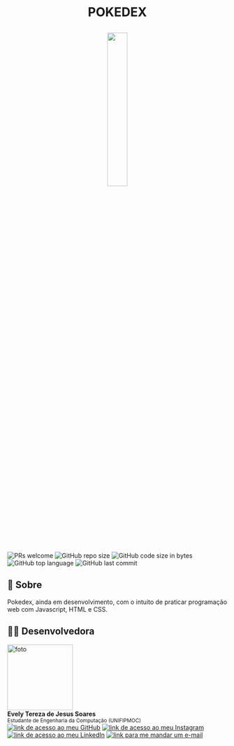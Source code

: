 <div id="top"></div>
<h1 align='center' >POKEDEX</h1>
<h2 align="center" >
    <img src='https://4.bp.blogspot.com/-UYJjvmDemn0/WT3ov0R6cpI/AAAAAAAAvgE/frFGuJ4p4Ac7umWkdZZF5qTbnKdReWP2wCLcB/s1600/landscape-1456483171-pokemon2.jpg' 
    width="30%">
</h2>
<div>
  <img src="https://img.shields.io/static/v1?label=PRs&message=welcome&color=F967BC&style=plastic&logo=" alt="PRs welcome" />
  <img alt="GitHub repo size" src="https://img.shields.io/github/repo-size/evelyt/pokedex?color=181717&logo=github&style=plastic&logoColor=181717">
  <img alt="GitHub code size in bytes" src="https://img.shields.io/github/languages/code-size/evelyt/pokedex?logo=github&style=plastic&color=181717&logoColor=181717">
  <img alt="GitHub top language" src="https://img.shields.io/github/languages/top/evelyt/pokedex?color=dd571c&logo=html5&style=plastic">
  <img alt="GitHub last commit" src="https://img.shields.io/github/last-commit/evelyt/pokedex?color=181717&logoColor=181717&logo=github&style=plastic">
  </div>

## :pushpin: Sobre
Pokedex, ainda em desenvolvimento, com o intuito de praticar programação web com Javascript, HTML e CSS.

## :woman_technologist: Desenvolvedora

<img src="https://avatars.githubusercontent.com/u/86385188?v=4" width="150px" alt="foto"/>
</br>
<strong>Evely Tereza de Jesus Soares</strong>
</br>
<sup>Estudante de Engenharia da Computação (UNIFIPMOC)</sup>
</br>
<a href="https://github.com/evelyt"><img src="https://img.shields.io/static/v1?label&message=evelyt&color=181717&style=plastic&logo=github" alt="link de acesso ao meu GitHub" /></a>
<a href="https://www.instagram.com/tereza.evely/"><img src="https://img.shields.io/static/v1?label&message=tereza.evely&color=whitesmoke&style=plastic&logo=instagram" alt="link de acesso ao meu Instagram" /></a>
<a href="https://www.linkedin.com/in/evely-tereza-518a18215/"><img src="https://img.shields.io/static/v1?label&message=/in/evelytereza&color=0A66C2&style=plastic&logo=linkedin" alt="link de acesso ao meu LinkedIn" /></a>
<a href="mailto:terezaevely@gmail.com"><img src="https://img.shields.io/static/v1?label&message=terezaevely@gmail.com&color=whitesmoke&style=plastic&logo=gmail" alt="link para me mandar um e-mail" /></a>
